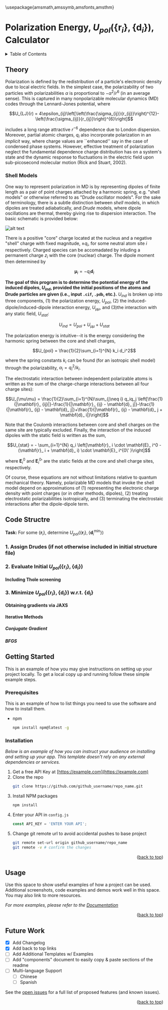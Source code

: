 <!-- PROJECT SHIELDS -->
<!--
*** I'm using markdown "reference style" links for readability.
*** Reference links are enclosed in brackets [ ] instead of parentheses ( ).
*** See the bottom of this document for the declaration of the reference variables
*** for contributors-url, forks-url, etc. This is an optional, concise syntax you may use.
*** https://www.markdownguide.org/basic-syntax/#reference-style-links
-->

\usepackage{amsmath,amssymb,amsfonts,amsthm}



# Polarization Energy, $U_{pol}(\{\mathbf{r}_ {i}\},\{\mathbf{d}_ {i}\})$, Calculator

<!-- TABLE OF CONTENTS -->
<details>
  <summary>Table of Contents</summary>
  <ol>
    <li>
      <a href="#theory">Theory</a>
    </li>
    <li>
      <a href="#code-structure">Code Structure</a>
    </li>
    <li>
      <a href="#getting-started">Getting Started</a>
      <ul>
        <li><a href="#prerequisites">Prerequisites</a></li>
        <li><a href="#installation">Installation</a></li>
      </ul>
    </li>
    <li><a href="#usage">Usage</a></li>
    <li><a href="#future-work">Future Work</a></li>
  </ol>
</details>


<!-- ABOUT THE PROJECT -->
## Theory

Polarization is defined by the redistribution of a particle's electronic density due to local electric fields. In the simplest case, the polarizability of two particles with polarizabilities $\alpha$ is proportional to $-\alpha^2/r^6$ (in an average sense). This is captured in many nonpolarizable molecular dynamics (MD) codes through the Lennard-Jones potential, where

$$U_{LJ}(r) = 4\epsilon_{ij}\left[\left(\frac{\sigma_{ij}}{r_{ij}}\right)^{12}-\left(\frac{\sigma_{ij}}{r_{ij}}\right)^{6}\right]$$

includes a long range attractive $r^{-6}$ dependence due to London dispersion. Moreover, partial atomic charges, $q_i$ also incorporate polarization in an *implicit* way, where charge values are ``enhanced'' say in the case of condensed phase systems. However, effective treatment of polarization neglect the fundamental dependence charge distribution has on a system's state and the dynamic response to fluctuations in the electric field upon sub-picosecond molecular motion (Rick and Stuart, 2002). 

### Shell Models 

One way to represent polarization in MD is by representing dipoles of finite length as a pair of point charges attached by a harmonic spring, e.g. "shell models" or otherwise referred to as "Drude oscillator models". For the sake of terminology, there is a subtle distinction between *shell* models, in which dipoles are treated adiabatically, and *Drude* models, where dipole oscillations are thermal, thereby giving rise to dispersion interaction. The basic schematic is provided below:  

![alt text](http://localscf.com/localscf.com/images/drude.jpg) 

There is a positive "core" charge located at the nucleus and a negative "shell" charge with fixed magnitude, $\pm q_{i}$, for some neutral atom site $i$ respectively. Charged species can be accomadated by inluding a permanent charge $z_{i}$ with the core (nuclear) charge. The dipole moment then determined by 

$$ \mathbf{\mu}_ i= -q_i \mathbf{d}_ i$$ 

**The goal of this program is to determine the potential energy of the induced dipoles, $U_{ind}$, provided the initial positions of the atoms and Drude particles are given (i.e., input ``.cif``, ``.pdb``, etc.).** $U_{ind}$ is broken up into three components, (1) the polarization energy, $U_{pol}$, (2) the induced-dipole/induced-dipole interaction energy, $U_{\mu\mu}$, and (3)the interaction with any static field, $U_{stat}$: 

$$U_{ind} = U_{pol} + U_{\mu\mu} + U_{stat}$$

The polarization energy is intuitive--it is the energy considering the harmonic spring between the core and shell charges, 

$$U_{pol} = \frac{1}{2}\sum_{i=1}^{N} k_i d_i^2$$

where the spring constants $k_i$ can be found (for an isotropic shell model) through the polarizability, $\alpha_i = q_i^2 / k_i$. 

The electrostatic interaction between independent polarizable atoms is written as the sum of the charge-charge interactions between all four charge sites):

$$U_{\mu\mu} = \frac{1}{2}\sum_{i=1}^{N}\sum_{j\neq i} q_iq_j \left[\frac{1}{|\mathbf{r}_ {ij}|}-\frac{1}{|\mathbf{r}_ {ij} - \mathbf{d}_ j|}-\frac{1}{|\mathbf{r}_ {ij} - \mathbf{d}_ j|}+\frac{1}{|\mathbf{r}_ {ij} - \mathbf{d}_ j + \mathbf{d}_ i|}\right]$$

Note that the Coulomb interactions between core and shell charges on the same site are typically excluded. Finally, the interaction of the induced dipoles with the static field is written as the sum, 

$$U_{stat} = - \sum_{i=1}^{N} q_i \left[\mathbf{r}_ i \cdot \mathbf{E}_ i^0 - (\mathbf{r}_ i + \mathbf{d}_ i) \cdot \mathbf{E}_ i^{0\' }\right]$$

where $\mathbf{E}_ i^0$ and $\mathbf{E}_ i^0'$ are the static fields at the core and shell charge sites, respectively. 

Of course, these equations are not without limitations relative to quantum mechanical theory. Namely, polarizable MD models that invoke the shell model depend on approximations of (1) representing the electronic charge density with point charges (or in other methods, dipoles), (2) treating electrostatic polarizabilities isotropically, and (3) terminating the electrostaic interactions after the dipole-dipole term. 

<!-- CODE STRUCTURE -->
## Code Structre

**Task:** For some $\{\mathbf{r}_ i\}$, determine $U_{pol}(\{\mathbf{r}_ {i}\},\{\mathbf{d}_ {i}^{\text{min} }\})$

### 1. Assign Drudes (if not otherwise included in initial structure file)

### 2. Evaluate Initial $U_{pol}(\{\mathbf{r}_ {i}\},\{\mathbf{d}_ {i}\})$

#### Including Thole screening

### 3. Minimize $U_{pol}(\{\mathbf{r}_ {i}\},\{\mathbf{d}_ {i}\})$ w.r.t. $\{\mathbf{d}_ i\}$ 

#### Obtaining gradients via JAXS

#### Iterative Methods 

##### Conjugate Gradient 
##### BFGS 


<!-- GETTING STARTED -->
## Getting Started

This is an example of how you may give instructions on setting up your project locally.
To get a local copy up and running follow these simple example steps.

### Prerequisites

This is an example of how to list things you need to use the software and how to install them.
* npm
  ```sh
  npm install npm@latest -g
  ```

### Installation

_Below is an example of how you can instruct your audience on installing and setting up your app. This template doesn't rely on any external dependencies or services._

1. Get a free API Key at [https://example.com](https://example.com)
2. Clone the repo
   ```sh
   git clone https://github.com/github_username/repo_name.git
   ```
3. Install NPM packages
   ```sh
   npm install
   ```
4. Enter your API in `config.js`
   ```js
   const API_KEY = 'ENTER YOUR API';
   ```
5. Change git remote url to avoid accidental pushes to base project
   ```sh
   git remote set-url origin github_username/repo_name
   git remote -v # confirm the changes
   ```

<p align="right">(<a href="#readme-top">back to top</a>)</p>


<!-- USAGE EXAMPLES -->
## Usage

Use this space to show useful examples of how a project can be used. Additional screenshots, code examples and demos work well in this space. You may also link to more resources.

_For more examples, please refer to the [Documentation](https://example.com)_

<p align="right">(<a href="#readme-top">back to top</a>)</p>



<!-- Future Work -->
## Future Work

- [x] Add Changelog
- [x] Add back to top links
- [ ] Add Additional Templates w/ Examples
- [ ] Add "components" document to easily copy & paste sections of the readme
- [ ] Multi-language Support
    - [ ] Chinese
    - [ ] Spanish

See the [open issues](https://github.com/othneildrew/Best-README-Template/issues) for a full list of proposed features (and known issues).

<p align="right">(<a href="#readme-top">back to top</a>)</p>


<!-- MARKDOWN LINKS & IMAGES -->
<!-- https://www.markdownguide.org/basic-syntax/#reference-style-links -->
[contributors-shield]: https://img.shields.io/github/contributors/othneildrew/Best-README-Template.svg?style=for-the-badge
[contributors-url]: https://github.com/othneildrew/Best-README-Template/graphs/contributors
[forks-shield]: https://img.shields.io/github/forks/othneildrew/Best-README-Template.svg?style=for-the-badge
[forks-url]: https://github.com/othneildrew/Best-README-Template/network/members
[stars-shield]: https://img.shields.io/github/stars/othneildrew/Best-README-Template.svg?style=for-the-badge
[stars-url]: https://github.com/othneildrew/Best-README-Template/stargazers
[issues-shield]: https://img.shields.io/github/issues/othneildrew/Best-README-Template.svg?style=for-the-badge
[issues-url]: https://github.com/othneildrew/Best-README-Template/issues
[license-shield]: https://img.shields.io/github/license/othneildrew/Best-README-Template.svg?style=for-the-badge
[license-url]: https://github.com/othneildrew/Best-README-Template/blob/master/LICENSE.txt
[linkedin-shield]: https://img.shields.io/badge/-LinkedIn-black.svg?style=for-the-badge&logo=linkedin&colorB=555
[linkedin-url]: https://linkedin.com/in/othneildrew
[product-screenshot]: images/screenshot.png
[Next.js]: https://img.shields.io/badge/next.js-000000?style=for-the-badge&logo=nextdotjs&logoColor=white
[Next-url]: https://nextjs.org/
[React.js]: https://img.shields.io/badge/React-20232A?style=for-the-badge&logo=react&logoColor=61DAFB
[React-url]: https://reactjs.org/
[Vue.js]: https://img.shields.io/badge/Vue.js-35495E?style=for-the-badge&logo=vuedotjs&logoColor=4FC08D
[Vue-url]: https://vuejs.org/
[Angular.io]: https://img.shields.io/badge/Angular-DD0031?style=for-the-badge&logo=angular&logoColor=white
[Angular-url]: https://angular.io/
[Svelte.dev]: https://img.shields.io/badge/Svelte-4A4A55?style=for-the-badge&logo=svelte&logoColor=FF3E00
[Svelte-url]: https://svelte.dev/
[Laravel.com]: https://img.shields.io/badge/Laravel-FF2D20?style=for-the-badge&logo=laravel&logoColor=white
[Laravel-url]: https://laravel.com
[Bootstrap.com]: https://img.shields.io/badge/Bootstrap-563D7C?style=for-the-badge&logo=bootstrap&logoColor=white
[Bootstrap-url]: https://getbootstrap.com
[JQuery.com]: https://img.shields.io/badge/jQuery-0769AD?style=for-the-badge&logo=jquery&logoColor=white
[JQuery-url]: https://jquery.com 
